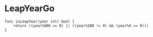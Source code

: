 # LeapYearGo

```golang
func isLeapYear(year int) bool {
	return ((year%400 == 0) || ((year%100 != 0) && (year%4 == 0)))
}
```
